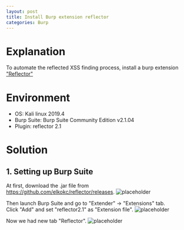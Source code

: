 ```yaml
---
layout: post
title: Install Burp extension reflector
categories: Burp
---
```


# Explanation
To automate the reflected XSS finding process, install a burp extension <a href="https://github.com/elkokc/reflector">"Reflector"</a><br>

# Environment
* OS: Kali linux 2019.4
* Burp Suite: Burp Suite Community Edition v2.1.04
* Plugin: reflector 2.1

# Solution

## 1. Setting up Burp Suite

At first, download the .jar file from <a href="https://github.com/elkokc/reflector/releases">https://github.com/elkokc/reflector/releases</a>.
![placeholder](https://inar1.github.io/public/images/2019-12-16/2019-12-16-11-34-42.png)

Then launch Burp Suite and go to "Extender" -> "Extensions" tab.<br>
Click "Add" and set "reflector2.1" as "Extension file".
![placeholder](https://inar1.github.io/public/images/2019-12-16/2019-12-16-11-02-18.png)

Now we had new tab "Reflector".
![placeholder](https://inar1.github.io/public/images/2019-12-16/2019-12-16-11-08-00.png)
